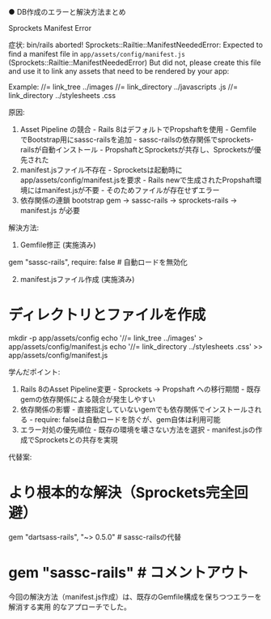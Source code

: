 ● DB作成のエラーと解決方法まとめ

  Sprockets Manifest Error

  症状:
  bin/rails aborted!
  Sprockets::Railtie::ManifestNeededError: Expected to find a manifest file in
  `app/assets/config/manifest.js` (Sprockets::Railtie::ManifestNeededError)
  But did not, please create this file and use it to link any assets that need to be
  rendered by your app:

  Example:
    //= link_tree ../images
    //= link_directory ../javascripts .js
    //= link_directory ../stylesheets .css

  原因:

  1. Asset Pipeline の競合
    - Rails 8はデフォルトでPropshaftを使用
    - GemfileでBootstrap用にsassc-railsを追加
    - sassc-railsの依存関係でsprockets-railsが自動インストール
    - PropshaftとSprocketsが共存し、Sprocketsが優先された
  2. manifest.jsファイル不存在
    - Sprocketsは起動時にapp/assets/config/manifest.jsを要求
    - Rails newで生成されたPropshaft環境にはmanifest.jsが不要
    - そのためファイルが存在せずエラー
  3. 依存関係の連鎖
  bootstrap gem → sassc-rails → sprockets-rails → manifest.js が必要

  解決方法:

  1. Gemfile修正 (実施済み)

  gem "sassc-rails", require: false  # 自動ロードを無効化

  2. manifest.jsファイル作成 (実施済み)

  # ディレクトリとファイルを作成
  mkdir -p app/assets/config
  echo '//= link_tree ../images' > app/assets/config/manifest.js
  echo '//= link_directory ../stylesheets .css' >> app/assets/config/manifest.js

  学んだポイント:

  1. Rails 8のAsset Pipeline変更
    - Sprockets → Propshaft への移行期間
    - 既存gemの依存関係による競合が発生しやすい
  2. 依存関係の影響
    - 直接指定していないgemでも依存関係でインストールされる
    - require: falseは自動ロードを防ぐが、gem自体は利用可能
  3. エラー対処の優先順位
    - 既存の環境を壊さない方法を選択
    - manifest.jsの作成でSprocketsとの共存を実現

  代替案:

  # より根本的な解決（Sprockets完全回避）
  gem "dartsass-rails", "~> 0.5.0"  # sassc-railsの代替
  # gem "sassc-rails"  # コメントアウト

  今回の解決方法（manifest.js作成）は、既存のGemfile構成を保ちつつエラーを解消する実用
  的なアプローチでした。